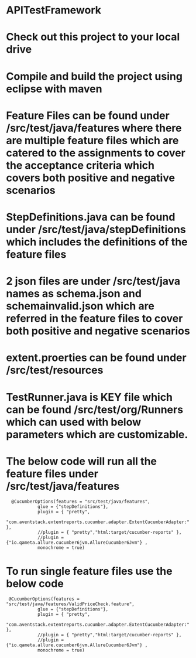 # APITestFramework
# Check out this project to your local drive
# Compile and build the project using eclipse with maven
# Feature Files can be found under /src/test/java/features where there are multiple feature files which are catered to the assignments to cover the acceptance criteria which covers both positive and negative scenarios
# StepDefinitions.java can be found under /src/test/java/stepDefinitions which includes the definitions of the feature files
# 2 json files are under /src/test/java names as schema.json and schemainvalid.json which are referred in the feature files to cover both positive and negative scenarios
# extent.proerties can be found under /src/test/resources
# TestRunner.java is KEY file which can be found /src/test/org/Runners which can used with below parameters which are customizable.

# The below code will run all the feature files under /src/test/java/features
      @CucumberOptions(features = "src/test/java/features",
				glue = {"stepDefinitions"},
				plugin = { "pretty",
				"com.aventstack.extentreports.cucumber.adapter.ExtentCucumberAdapter:" }, 
				//plugin = { "pretty","html:target/cucumber-reports" },
				//plugin = {"io.qameta.allure.cucumber6jvm.AllureCucumber6Jvm"} ,
				monochrome = true)
      
# To run single feature files use the below code
     @CucumberOptions(features = "src/test/java/features/ValidPriceCheck.feature",
  				glue = {"stepDefinitions"},
  				plugin = { "pretty",
  				"com.aventstack.extentreports.cucumber.adapter.ExtentCucumberAdapter:" }, 
  				//plugin = { "pretty","html:target/cucumber-reports" },
  				//plugin = {"io.qameta.allure.cucumber6jvm.AllureCucumber6Jvm"} ,
  				monochrome = true)
     
  
